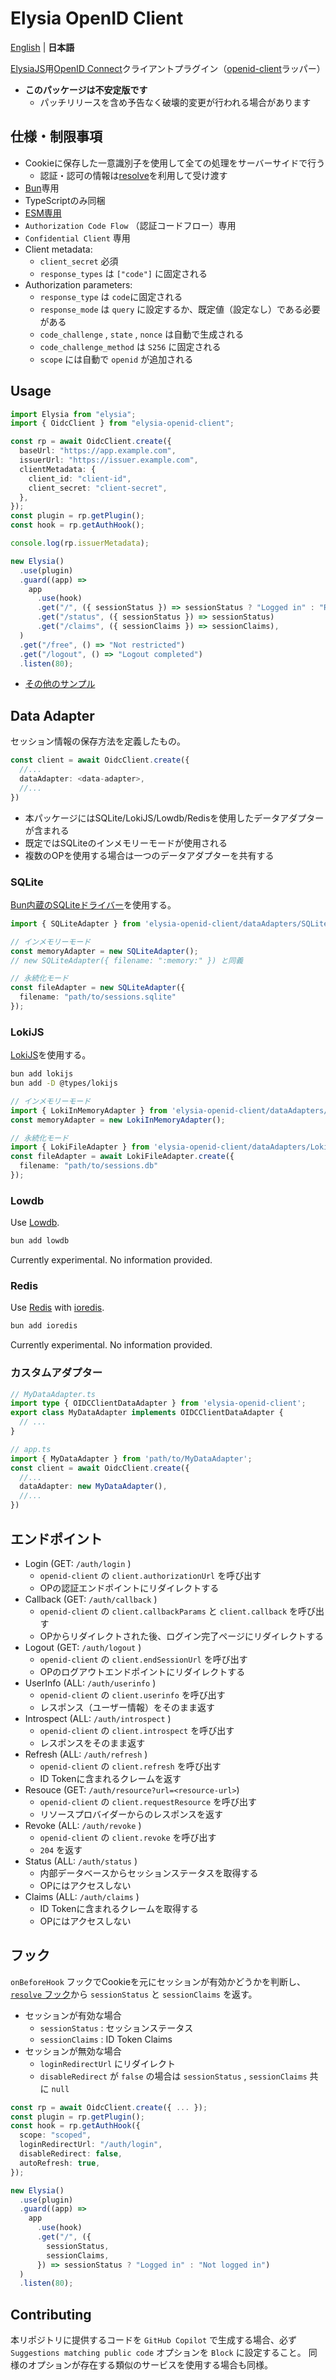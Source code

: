 # Elysia OpenID Client

[English](README.md) | **日本語**

[ElysiaJS](https://elysiajs.com/)用[OpenID Connect](https://openid.net/)クライアントプラグイン（[openid-client](https://github.com/panva/node-openid-client)ラッパー）

- **このパッケージは不安定版です**
  - パッチリリースを含め予告なく破壊的変更が行われる場合があります

## 仕様・制限事項

- Cookieに保存した一意識別子を使用して全ての処理をサーバーサイドで行う
  - 認証・認可の情報は[resolve](https://elysiajs.com/life-cycle/before-handle.html#resolve)を利用して受け渡す
- [Bun](https://bun.sh/)専用
- TypeScriptのみ同梱
- [ESM専用](https://gist.github.com/sindresorhus/a39789f98801d908bbc7ff3ecc99d99c)
- `Authorization Code Flow` （認証コードフロー）専用
- `Confidential Client` 専用
- Client metadata:
  - `client_secret` 必須
  - `response_types` は `["code"]` に固定される
- Authorization parameters:
  - `response_type` は `code`に固定される
  - `response_mode` は `query` に設定するか、既定値（設定なし）である必要がある
  - `code_challenge` , `state` , `nonce` は自動で生成される
  - `code_challenge_method` は `S256` に固定される
  - `scope` には自動で `openid` が追加される

## Usage

```typescript
import Elysia from "elysia";
import { OidcClient } from "elysia-openid-client";

const rp = await OidcClient.create({
  baseUrl: "https://app.example.com",
  issuerUrl: "https://issuer.example.com",
  clientMetadata: {
    client_id: "client-id",
    client_secret: "client-secret",
  },
});
const plugin = rp.getPlugin();
const hook = rp.getAuthHook();

console.log(rp.issuerMetadata);

new Elysia()
  .use(plugin)
  .guard((app) =>
    app
      .use(hook)
      .get("/", ({ sessionStatus }) => sessionStatus ? "Logged in" : "Restricted")
      .get("/status", ({ sessionStatus }) => sessionStatus)
      .get("/claims", ({ sessionClaims }) => sessionClaims),
  )
  .get("/free", () => "Not restricted")
  .get("/logout", () => "Logout completed")
  .listen(80);
```

- [その他のサンプル](https://github.com/macropygia/elysia-openid-client/tree/main/examples)

## Data Adapter

セッション情報の保存方法を定義したもの。

```typescript
const client = await OidcClient.create({
  //...
  dataAdapter: <data-adapter>,
  //...
})
```

- 本パッケージにはSQLite/LokiJS/Lowdb/Redisを使用したデータアダプターが含まれる
- 既定ではSQLiteのインメモリーモードが使用される
- 複数のOPを使用する場合は一つのデータアダプターを共有する

### SQLite

[Bun内蔵のSQLiteドライバー](https://bun.sh/docs/api/sqlite)を使用する。

```typescript
import { SQLiteAdapter } from 'elysia-openid-client/dataAdapters/SQLiteAdapter';

// インメモリーモード
const memoryAdapter = new SQLiteAdapter();
// new SQLiteAdapter({ filename: ":memory:" }) と同義

// 永続化モード
const fileAdapter = new SQLiteAdapter({
  filename: "path/to/sessions.sqlite"
});

```

### LokiJS

[LokiJS](https://www.npmjs.com/package/lokijs)を使用する。

```bash
bun add lokijs
bun add -D @types/lokijs
```

```typescript
// インメモリーモード
import { LokiInMemoryAdapter } from 'elysia-openid-client/dataAdapters/LokiInMemoryAdapter';
const memoryAdapter = new LokiInMemoryAdapter();

// 永続化モード
import { LokiFileAdapter } from 'elysia-openid-client/dataAdapters/LokiFileAdapter';
const fileAdapter = await LokiFileAdapter.create({
  filename: "path/to/sessions.db"
});
```

### Lowdb

Use [Lowdb](https://github.com/typicode/lowdb).

```bash
bun add lowdb
```

Currently experimental. No information provided.

### Redis

Use [Redis](https://redis.io/) with [ioredis](https://github.com/redis/ioredis).

```bash
bun add ioredis
```

Currently experimental. No information provided.

### カスタムアダプター

```typescript
// MyDataAdapter.ts
import type { OIDCClientDataAdapter } from 'elysia-openid-client';
export class MyDataAdapter implements OIDCClientDataAdapter {
  // ...
}

// app.ts
import { MyDataAdapter } from 'path/to/MyDataAdapter';
const client = await OidcClient.create({
  //...
  dataAdapter: new MyDataAdapter(),
  //...
})
```

## エンドポイント

- Login (GET: `/auth/login` )
  - `openid-client` の `client.authorizationUrl` を呼び出す
  - OPの認証エンドポイントにリダイレクトする
- Callback (GET: `/auth/callback` )
  - `openid-client` の `client.callbackParams` と `client.callback` を呼び出す
  - OPからリダイレクトされた後、ログイン完了ページにリダイレクトする
- Logout (GET: `/auth/logout` )
  - `openid-client` の `client.endSessionUrl` を呼び出す
  - OPのログアウトエンドポイントにリダイレクトする
- UserInfo (ALL: `/auth/userinfo` )
  - `openid-client` の `client.userinfo` を呼び出す
  - レスポンス（ユーザー情報）をそのまま返す
- Introspect  (ALL: `/auth/introspect` )
  - `openid-client` の `client.introspect` を呼び出す
  - レスポンスをそのまま返す
- Refresh (ALL: `/auth/refresh` )
  - `openid-client` の `client.refresh` を呼び出す
  - ID Tokenに含まれるクレームを返す
- Resouce (GET: `/auth/resource?url=<resource-url>`)
  - `openid-client` の `client.requestResource` を呼び出す
  - リソースプロバイダーからのレスポンスを返す
- Revoke (ALL: `/auth/revoke` )
  - `openid-client` の `client.revoke` を呼び出す
  - `204` を返す
- Status (ALL: `/auth/status` )
  - 内部データベースからセッションステータスを取得する
  - OPにはアクセスしない
- Claims (ALL: `/auth/claims` )
  - ID Tokenに含まれるクレームを取得する
  - OPにはアクセスしない

## フック

`onBeforeHook` フックでCookieを元にセッションが有効かどうかを判断し、 [`resolve` フック](https://elysiajs.com/life-cycle/before-handle.html#resolve)から `sessionStatus` と `sessionClaims` を返す。

- セッションが有効な場合
  - `sessionStatus` : セッションステータス
  - `sessionClaims` : ID Token Claims
- セッションが無効な場合
  - `loginRedirectUrl` にリダイレクト
  - `disableRedirect` が `false` の場合は `sessionStatus` , `sessionClaims` 共に `null`

```typescript
const rp = await OidcClient.create({ ... });
const plugin = rp.getPlugin();
const hook = rp.getAuthHook({
  scope: "scoped",
  loginRedirectUrl: "/auth/login",
  disableRedirect: false,
  autoRefresh: true,
});

new Elysia()
  .use(plugin)
  .guard((app) =>
    app
      .use(hook)
      .get("/", ({
        sessionStatus,
        sessionClaims,
      }) => sessionStatus ? "Logged in" : "Not logged in")
  )
  .listen(80);
```

## Contributing

本リポジトリに提供するコードを `GitHub Copilot` で生成する場合、必ず `Suggestions matching public code` オプションを `Block` に設定すること。
同様のオプションが存在する類似のサービスを使用する場合も同様。
